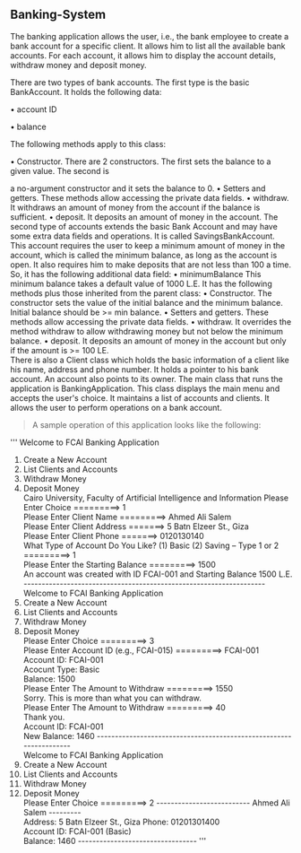 ## Banking-System
The banking application allows the user, i.e., the  bank employee to create a bank account for a specific client. It allows him to list all the available  bank accounts. For each account, it allows him to display the account details, withdraw money and  deposit money.

There are two types of bank accounts. The first type is the basic BankAccount. It holds the 
following data:

• account ID 

• balance       

The following methods apply to this class: 

• Constructor. There are 2 constructors. The first sets the balance to a given value. The second is 

a no-argument constructor and it sets the balance to 0. 
• Setters and getters. These methods allow accessing the private data fields. 
• withdraw. It withdraws an amount of money from the account if the balance is sufficient. 
• deposit. It deposits an amount of money in the account. 
The second type of accounts extends the basic Bank Account and may have some extra data fields 
and operations. It is called SavingsBankAccount. This account requires the user to keep a 
minimum amount of money in the account, which is called the minimum balance, as long as the 
account is open. It also requires him to make deposits that are not less than 100 a time. So, it has 
the following additional data field: 
• minimumBalance This minimum balance takes a default value of 1000 L.E. 
It has the following methods plus those inherited from the parent class: 
• Constructor. The constructor sets the value of the initial balance and the minimum balance. 
Initial balance should be >= min balance. 
• Setters and getters. These methods allow accessing the private data fields. 
• withdraw. It overrides the method withdraw to allow withdrawing money but not below the 
minimum balance. 
• deposit. It deposits an amount of money in the account but only if the amount is >= 100 LE.  
There is also a Client class which holds the basic information of a client like his name, address 
and phone number. It holds a pointer to his bank account. An account also points to its owner. 
The main class that runs the application is BankingApplication. This class displays the main 
menu and accepts the user's choice. It maintains a list of accounts and clients. It allows the user to 
perform operations on a bank account.

>A sample operation of this application looks like the following: 

'''
Welcome to FCAI Banking Application  
1. Create a New Account  
2. List Clients and Accounts  
3. Withdraw Money  
4. Deposit Money  
Cairo University, Faculty of Artificial 
Intelligence  and Information 
Please Enter Choice =========> 1  
Please Enter Client Name =========> Ahmed Ali Salem  
Please Enter Client Address =======> 5 Batn Elzeer St., Giza  
Please Enter Client Phone =======> 0120130140  
What Type of Account Do You Like? (1) Basic (2) Saving – Type 1 or 2 =========> 1  
Please Enter the Starting Balance =========> 1500  
An account was created with ID FCAI-001 and Starting Balance 1500 L.E.  -------------------------------------------------------------------  
Welcome to FCAI Banking Application  
1. Create a New Account  
2. List Clients and Accounts  
3. Withdraw Money  
4. Deposit Money  
Please Enter Choice =========> 3  
Please Enter Account ID (e.g., FCAI-015) =========> FCAI-001  
Account ID: FCAI-001  
Acocunt Type: Basic  
Balance: 1500  
Please Enter The Amount to Withdraw =========> 1550  
Sorry. This is more than what you can withdraw.  
Please Enter The Amount to Withdraw =========> 40  
Thank you.  
Account ID: FCAI-001  
New Balance: 1460  -------------------------------------------------------------------  
Welcome to FCAI Banking Application  
1. Create a New Account  
2. List Clients and Accounts  
3. Withdraw Money  
4. Deposit Money  
Please Enter Choice =========> 2  -------------------------- Ahmed Ali Salem ---------  
Address: 5 Batn Elzeer St., Giza Phone: 01201301400  
Account ID: FCAI-001 (Basic)  
Balance: 1460  ---------------------------------
'''
